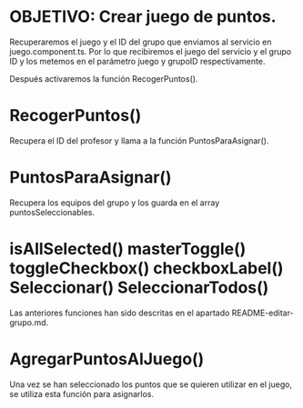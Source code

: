 # OBJETIVO: Crear juego de puntos.

<!-- asignacion-punto-juego.component.ts -->

Recuperaremos el juego y el ID del grupo que enviamos al servicio en juego.component.ts. Por lo que recibiremos el juego del servicio y el grupo ID y los metemos en el parámetro juego y grupoID respectivamente. 

Después activaremos la función RecogerPuntos().

# RecogerPuntos()

Recupera el ID del profesor y llama a la función PuntosParaAsignar().

# PuntosParaAsignar()

Recupera los equipos del grupo y los guarda en el array puntosSeleccionables.

# isAllSelected() masterToggle() toggleCheckbox() checkboxLabel() Seleccionar() SeleccionarTodos()

Las anteriores funciones han sido descritas en el apartado README-editar-grupo.md.

# AgregarPuntosAlJuego()

Una vez se han seleccionado los puntos que se quieren utilizar en el juego, se utiliza esta función para asignarlos.
